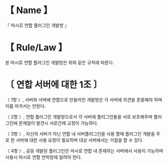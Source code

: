 # 【 Name 】
『 마시로 연합 플러그인 개발방 』

# 【 Rule/Law 】
본 마시로 연합 플러그인 개발방은 위와 같은 규칙에 따른다.
# 〔 연합 서버에 대한 1조 〕
〈 1항 〉, 서버와 서버에 연합으로 만들어진 개발방은 각 서버에 의견을 존중해야 하며 이를 어겨서는 안된다.

〈 2항 〉, 연합 플러그인 개발방으로서 각 서버에 플러그인들을 서로 보호해주며 플러그인에 문제점이 발견시 서로간에 교정이 가능하다.

〈 3항 〉, 자신의 서버가 아닌 연합 내 서버플러그인을 사용 할때 플러그인 개발을 주로 한 서버에 대한 사용 요청이 필요하며 대상 서버에서는 거절을 할 수 있다.

〈 4항 〉, 공동 개발된 플러그인은 마시로 연합 내 존재하는 서버에서 사용이 가능하며 사용시 마시로 연합 연락방에 알려야 한다.
